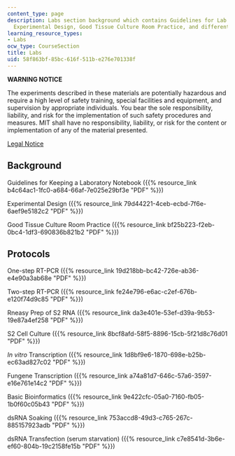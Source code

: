 ```yaml
---
content_type: page
description: Labs section background which contains Guidelines for Lab Notebooks,
  Experimental Design, Good Tissue Culture Room Practice, and different Protocols.
learning_resource_types:
- Labs
ocw_type: CourseSection
title: Labs
uid: 58f863bf-85bc-616f-511b-e276e701338f
---
```


**WARNING NOTICE**

The experiments described in these materials are potentially hazardous and require a high level of safety training, special facilities and equipment, and supervision by appropriate individuals. You bear the sole responsibility, liability, and risk for the implementation of such safety procedures and measures. MIT shall have no responsibility, liability, or risk for the content or implementation of any of the material presented.  
  
[Legal Notice](/terms/)

Background
----------

Guidelines for Keeping a Laboratory Notebook ({{% resource_link b4c64ac1-1fc0-a684-66af-7e025e29bf3e "PDF" %}})

Experimental Design ({{% resource_link 79d44221-4ceb-ecbd-7f6e-6aef9e5182c2 "PDF" %}})

Good Tissue Culture Room Practice ({{% resource_link bf25b223-f2eb-0bc4-1df3-690836b821b2 "PDF" %}})

Protocols
---------

One-step RT-PCR ({{% resource_link 19d218bb-bc42-726e-ab36-e4e90a3ab68e "PDF" %}})

Two-step RT-PCR ({{% resource_link fe24e796-e6ac-c2ef-676b-e120f74d9c85 "PDF" %}})

Rneasy Prep of S2 RNA ({{% resource_link da3e401e-53ef-d39a-9b53-19e87a4ef258 "PDF" %}})

S2 Cell Culture ({{% resource_link 8bcf8afd-58f5-8896-15cb-5f21d8c76d01 "PDF" %}})

_In vitro_ Transcription ({{% resource_link 1d8bf9e6-1870-698e-b25b-ec63ad827c02 "PDF" %}})

Fungene Transcription ({{% resource_link a74a81d7-646c-57a6-3597-e16e761e14c2 "PDF" %}})

Basic Bioinformatics ({{% resource_link 9e422cfc-05a0-7160-fb05-1b0f60c05b43 "PDF" %}})

dsRNA Soaking ({{% resource_link 753accd8-49d3-c765-267c-885157923adb "PDF" %}})

dsRNA Transfection (serum starvation) ({{% resource_link c7e8541d-3b6e-ef60-804b-19c2158fe15b "PDF" %}})